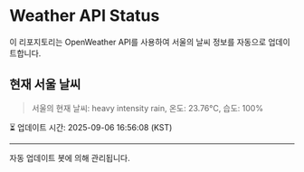 
# Weather API Status

이 리포지토리는 OpenWeather API를 사용하여 서울의 날씨 정보를 자동으로 업데이트합니다.

## 현재 서울 날씨
> 서울의 현재 날씨: heavy intensity rain, 온도: 23.76°C, 습도: 100%

⏳ 업데이트 시간: 2025-09-06 16:56:08 (KST)

---
자동 업데이트 봇에 의해 관리됩니다.
